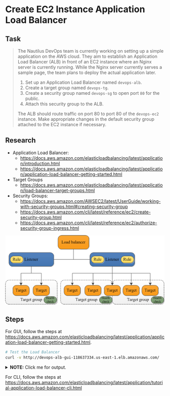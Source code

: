 # Create EC2 Instance Application Load Balancer

## Task

> The Nautilus DevOps team is currently working on setting up a simple application on the AWS cloud. They aim to establish an Application Load Balancer (ALB) in front of an EC2 instance where an Nginx server is currently running. While the Nginx server currently serves a sample page, the team plans to deploy the actual application later.
> 1. Set up an Application Load Balancer named `devops-alb`.
> 2. Create a target group named `devops-tg`.
> 3. Create a security group named `devops-sg` to open port `80` for the public.
> 4. Attach this security group to the ALB.
>
> The ALB should route traffic on port 80 to port 80 of the `devops-ec2` instance. Make appropriate changes in the default security group attached to the EC2 instance if necessary.

## Research

* Application Load Balancer:
  * https://docs.aws.amazon.com/elasticloadbalancing/latest/application/introduction.html
  * https://docs.aws.amazon.com/elasticloadbalancing/latest/application/application-load-balancer-getting-started.html
* Target Groups
  * https://docs.aws.amazon.com/elasticloadbalancing/latest/application/load-balancer-target-groups.html
* Security Groups:
  * https://docs.aws.amazon.com/AWSEC2/latest/UserGuide/working-with-security-groups.html#creating-security-group
  * https://docs.aws.amazon.com/cli/latest/reference/ec2/create-security-group.html
  * https://docs.aws.amazon.com/cli/latest/reference/ec2/authorize-security-group-ingress.html

![Alt text](images/alb.png)

## Steps

For GUI, follow the steps at https://docs.aws.amazon.com/elasticloadbalancing/latest/application/application-load-balancer-getting-started.html.

```bash
# Test the Load Balancer
curl -v http://devops-alb-gui-118637334.us-east-1.elb.amazonaws.com/
```

<details>
  <summary><b>NOTE:</b> Click me for output.</summary>

```
*   Trying 44.195.114.217:80...
* Connected to devops-alb-gui-118637334.us-east-1.elb.amazonaws.com (44.195.114.217) port 80 (#0)
> GET / HTTP/1.1
> Host: devops-alb-gui-118637334.us-east-1.elb.amazonaws.com
> User-Agent: curl/7.74.0
> Accept: */*
>
* Mark bundle as not supporting multiuse
< HTTP/1.1 200 OK
< Date: Wed, 04 Sep 2024 23:33:55 GMT
< Content-Type: text/html
< Content-Length: 615
< Connection: keep-alive
< Server: nginx/1.24.0
< Last-Modified: Fri, 13 Oct 2023 13:33:26 GMT
< ETag: "65294726-267"
< Accept-Ranges: bytes
<
<!DOCTYPE html>
<html>
<head>
<title>Welcome to nginx!</title>
<style>
html { color-scheme: light dark; }
body { width: 35em; margin: 0 auto;
font-family: Tahoma, Verdana, Arial, sans-serif; }
</style>
</head>
<body>
<h1>Welcome to nginx!</h1>
<p>If you see this page, the nginx web server is successfully installed and
working. Further configuration is required.</p>

<p>For online documentation and support please refer to
<a href="http://nginx.org/">nginx.org</a>.<br/>
Commercial support is available at
<a href="http://nginx.com/">nginx.com</a>.</p>

<p><em>Thank you for using nginx.</em></p>
</body>
</html>
* Connection #0 to host devops-alb-gui-118637334.us-east-1.elb.amazonaws.com left intact
```

</details>

For CLI, follow the steps at https://docs.aws.amazon.com/elasticloadbalancing/latest/application/tutorial-application-load-balancer-cli.html

